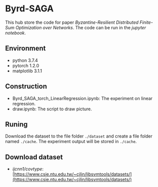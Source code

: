 # Byrd-SAGA
This hub store the code for paper *Byzantine-Resilient Distributed Finite-Sum Optimization over Networks*. The code can be run in the *jupyter notebook*.

## Environment
- python 3.7.4
- pytorch 1.2.0
- matplotlib 3.1.1

## Construction
- Byrd_SAGA_torch_LinearRegression.ipynb: The experiment on linear regression.
- draw.ipynb: The script to draw picture.

## Runing
Download the dataset to the file folder `./dataset` and create a file folder named `./cache`. The experiment output will be stored in `./cache`.

## Download dataset
- *ijcnn1/covtype*: [https://www.csie.ntu.edu.tw/~cjlin/libsvmtools/datasets/](https://www.csie.ntu.edu.tw/~cjlin/libsvmtools/datasets/)
